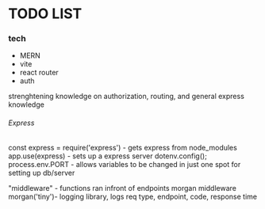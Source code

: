 <h1>TODO LIST</h1>
<h3>tech</h3>
<ul>
  <li>MERN</li>
  <li>vite</li>
  <li>react router</li>
  <li>auth</li>
</ul>
<p>
  strenghtening knowledge on authorization, routing, and general express knowledge
</p>
<h6>
  Express
</h6>
<p>
  const express = require('express') - gets express from node_modules
  app.use(express) - sets up a express server
  dotenv.config(); process.env.PORT   - allows variables to be changed in just one spot for setting up db/server

  "middleware" - functions ran infront of endpoints
  morgan middleware morgan('tiny')- logging library, logs req type, endpoint, code, response time
</p>